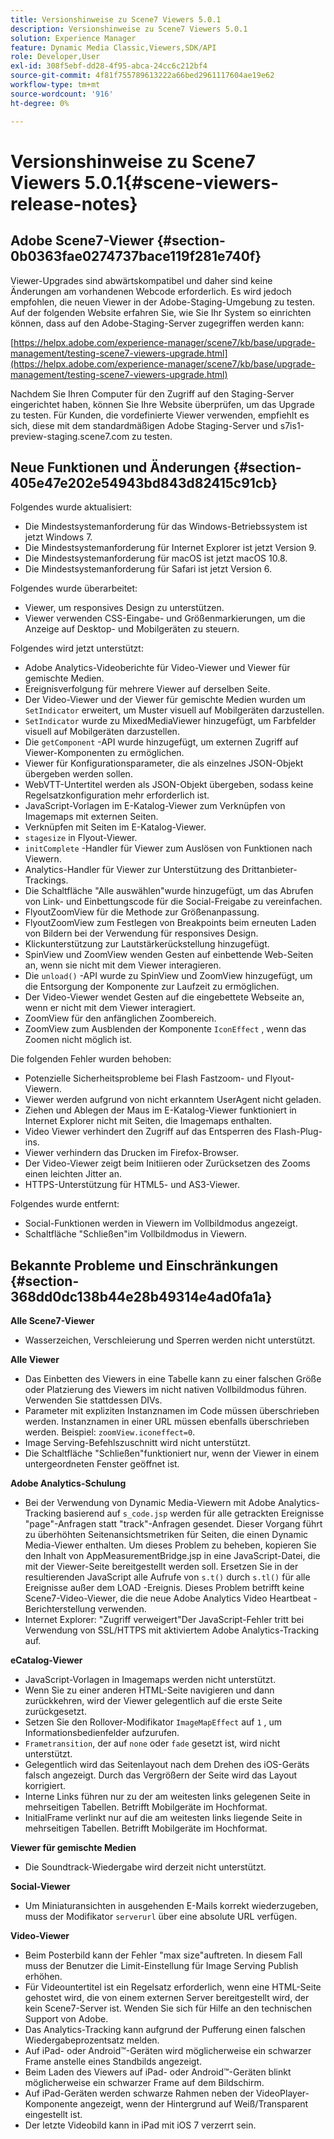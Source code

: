 ```yaml
---
title: Versionshinweise zu Scene7 Viewers 5.0.1
description: Versionshinweise zu Scene7 Viewers 5.0.1
solution: Experience Manager
feature: Dynamic Media Classic,Viewers,SDK/API
role: Developer,User
exl-id: 308f5ebf-dd28-4f95-abca-24cc6c212bf4
source-git-commit: 4f81f755789613222a66bed2961117604ae19e62
workflow-type: tm+mt
source-wordcount: '916'
ht-degree: 0%

---
```


# Versionshinweise zu Scene7 Viewers 5.0.1{#scene-viewers-release-notes}

## Adobe Scene7-Viewer {#section-0b0363fae0274737bace119f281e740f}

Viewer-Upgrades sind abwärtskompatibel und daher sind keine Änderungen am vorhandenen Webcode erforderlich. Es wird jedoch empfohlen, die neuen Viewer in der Adobe-Staging-Umgebung zu testen. Auf der folgenden Website erfahren Sie, wie Sie Ihr System so einrichten können, dass auf den Adobe-Staging-Server zugegriffen werden kann:

[https://helpx.adobe.com/experience-manager/scene7/kb/base/upgrade-management/testing-scene7-viewers-upgrade.html](https://helpx.adobe.com/experience-manager/scene7/kb/base/upgrade-management/testing-scene7-viewers-upgrade.html)

Nachdem Sie Ihren Computer für den Zugriff auf den Staging-Server eingerichtet haben, können Sie Ihre Website überprüfen, um das Upgrade zu testen. Für Kunden, die vordefinierte Viewer verwenden, empfiehlt es sich, diese mit dem standardmäßigen Adobe Staging-Server und s7is1-preview-staging.scene7.com zu testen.

## Neue Funktionen und Änderungen {#section-405e47e202e54943bd843d82415c91cb}

Folgendes wurde aktualisiert:

* Die Mindestsystemanforderung für das Windows-Betriebssystem ist jetzt Windows 7.
* Die Mindestsystemanforderung für Internet Explorer ist jetzt Version 9.
* Die Mindestsystemanforderung für macOS ist jetzt macOS 10.8.
* Die Mindestsystemanforderung für Safari ist jetzt Version 6.

Folgendes wurde überarbeitet:

* Viewer, um responsives Design zu unterstützen.
* Viewer verwenden CSS-Eingabe- und Größenmarkierungen, um die Anzeige auf Desktop- und Mobilgeräten zu steuern.

Folgendes wird jetzt unterstützt:

* Adobe Analytics-Videoberichte für Video-Viewer und Viewer für gemischte Medien.
* Ereignisverfolgung für mehrere Viewer auf derselben Seite.
* Der Video-Viewer und der Viewer für gemischte Medien wurden um `SetIndicator` erweitert, um Muster visuell auf Mobilgeräten darzustellen.
* `SetIndicator` wurde zu MixedMediaViewer hinzugefügt, um Farbfelder visuell auf Mobilgeräten darzustellen.
* Die `getComponent` -API wurde hinzugefügt, um externen Zugriff auf Viewer-Komponenten zu ermöglichen.
* Viewer für Konfigurationsparameter, die als einzelnes JSON-Objekt übergeben werden sollen.
* WebVTT-Untertitel werden als JSON-Objekt übergeben, sodass keine Regelsatzkonfiguration mehr erforderlich ist.
* JavaScript-Vorlagen im E-Katalog-Viewer zum Verknüpfen von Imagemaps mit externen Seiten.
* Verknüpfen mit Seiten im E-Katalog-Viewer.
* `stagesize` in Flyout-Viewer.
* `initComplete` -Handler für Viewer zum Auslösen von Funktionen nach Viewern.
* Analytics-Handler für Viewer zur Unterstützung des Drittanbieter-Trackings.
* Die Schaltfläche &quot;Alle auswählen&quot;wurde hinzugefügt, um das Abrufen von Link- und Einbettungscode für die Social-Freigabe zu vereinfachen.
* FlyoutZoomView für die Methode zur Größenanpassung.
* FlyoutZoomView zum Festlegen von Breakpoints beim erneuten Laden von Bildern bei der Verwendung für responsives Design.
* Klickunterstützung zur Lautstärkerückstellung hinzugefügt.
* SpinView und ZoomView wenden Gesten auf einbettende Web-Seiten an, wenn sie nicht mit dem Viewer interagieren.
* Die `unload()` -API wurde zu SpinView und ZoomView hinzugefügt, um die Entsorgung der Komponente zur Laufzeit zu ermöglichen.
* Der Video-Viewer wendet Gesten auf die eingebettete Webseite an, wenn er nicht mit dem Viewer interagiert.
* ZoomView für den anfänglichen Zoombereich.
* ZoomView zum Ausblenden der Komponente `IconEffect` , wenn das Zoomen nicht möglich ist.

Die folgenden Fehler wurden behoben:

* Potenzielle Sicherheitsprobleme bei Flash Fastzoom- und Flyout-Viewern.
* Viewer werden aufgrund von nicht erkanntem UserAgent nicht geladen.
* Ziehen und Ablegen der Maus im E-Katalog-Viewer funktioniert in Internet Explorer nicht mit Seiten, die Imagemaps enthalten.
* Video Viewer verhindert den Zugriff auf das Entsperren des Flash-Plug-ins.
* Viewer verhindern das Drucken im Firefox-Browser.
* Der Video-Viewer zeigt beim Initiieren oder Zurücksetzen des Zooms einen leichten Jitter an.
* HTTPS-Unterstützung für HTML5- und AS3-Viewer.

Folgendes wurde entfernt:

* Social-Funktionen werden in Viewern im Vollbildmodus angezeigt.
* Schaltfläche &quot;Schließen&quot;im Vollbildmodus in Viewern.

## Bekannte Probleme und Einschränkungen {#section-368dd0dc138b44e28b49314e4ad0fa1a}

**Alle Scene7-Viewer**

* Wasserzeichen, Verschleierung und Sperren werden nicht unterstützt.

**Alle Viewer**

* Das Einbetten des Viewers in eine Tabelle kann zu einer falschen Größe oder Platzierung des Viewers im nicht nativen Vollbildmodus führen. Verwenden Sie stattdessen DIVs.
* Parameter mit expliziten Instanznamen im Code müssen überschrieben werden. Instanznamen in einer URL müssen ebenfalls überschrieben werden. Beispiel: `zoomView.iconeffect=0`.
* Image Serving-Befehlszuschnitt wird nicht unterstützt.
* Die Schaltfläche &quot;Schließen&quot;funktioniert nur, wenn der Viewer in einem untergeordneten Fenster geöffnet ist.

**Adobe Analytics-Schulung**

* Bei der Verwendung von Dynamic Media-Viewern mit Adobe Analytics-Tracking basierend auf `s_code.jsp` werden für alle getrackten Ereignisse &quot;page&quot;-Anfragen statt &quot;track&quot;-Anfragen gesendet. Dieser Vorgang führt zu überhöhten Seitenansichtsmetriken für Seiten, die einen Dynamic Media-Viewer enthalten. Um dieses Problem zu beheben, kopieren Sie den Inhalt von AppMeasurementBridge.jsp in eine JavaScript-Datei, die mit der Viewer-Seite bereitgestellt werden soll. Ersetzen Sie in der resultierenden JavaScript alle Aufrufe von `s.t()` durch `s.tl()` für alle Ereignisse außer dem LOAD -Ereignis. Dieses Problem betrifft keine Scene7-Video-Viewer, die die neue Adobe Analytics Video Heartbeat -Berichterstellung verwenden.
* Internet Explorer: &quot;Zugriff verweigert&quot;Der JavaScript-Fehler tritt bei Verwendung von SSL/HTTPS mit aktiviertem Adobe Analytics-Tracking auf.

**eCatalog-Viewer**

* JavaScript-Vorlagen in Imagemaps werden nicht unterstützt.
* Wenn Sie zu einer anderen HTML-Seite navigieren und dann zurückkehren, wird der Viewer gelegentlich auf die erste Seite zurückgesetzt.
* Setzen Sie den Rollover-Modifikator `ImageMapEffect` auf `1` , um Informationsbedienfelder aufzurufen.
* `Frametransition`, der auf `none` oder `fade` gesetzt ist, wird nicht unterstützt.
* Gelegentlich wird das Seitenlayout nach dem Drehen des iOS-Geräts falsch angezeigt. Durch das Vergrößern der Seite wird das Layout korrigiert.
* Interne Links führen nur zu der am weitesten links gelegenen Seite in mehrseitigen Tabellen. Betrifft Mobilgeräte im Hochformat.
* InitialFrame verlinkt nur auf die am weitesten links liegende Seite in mehrseitigen Tabellen. Betrifft Mobilgeräte im Hochformat.

**Viewer für gemischte Medien**

* Die Soundtrack-Wiedergabe wird derzeit nicht unterstützt.

**Social-Viewer**

* Um Miniaturansichten in ausgehenden E-Mails korrekt wiederzugeben, muss der Modifikator `serverurl` über eine absolute URL verfügen.

**Video-Viewer**

* Beim Posterbild kann der Fehler &quot;max size&quot;auftreten. In diesem Fall muss der Benutzer die Limit-Einstellung für Image Serving Publish erhöhen.
* Für Videountertitel ist ein Regelsatz erforderlich, wenn eine HTML-Seite gehostet wird, die von einem externen Server bereitgestellt wird, der kein Scene7-Server ist. Wenden Sie sich für Hilfe an den technischen Support von Adobe.
* Das Analytics-Tracking kann aufgrund der Pufferung einen falschen Wiedergabeprozentsatz melden.
* Auf iPad- oder Android™-Geräten wird möglicherweise ein schwarzer Frame anstelle eines Standbilds angezeigt.
* Beim Laden des Viewers auf iPad- oder Android™-Geräten blinkt möglicherweise ein schwarzer Frame auf dem Bildschirm.
* Auf iPad-Geräten werden schwarze Rahmen neben der VideoPlayer-Komponente angezeigt, wenn der Hintergrund auf Weiß/Transparent eingestellt ist.
* Der letzte Videobild kann in iPad mit iOS 7 verzerrt sein.
